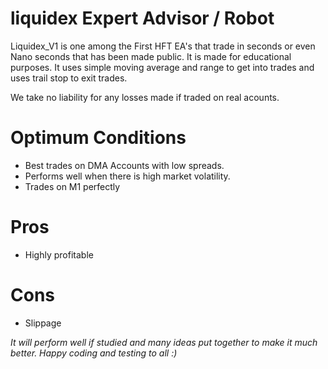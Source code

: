 # liquidex Expert Advisor / Robot
Liquidex_V1 is one among the First HFT EA's that trade in seconds or even Nano seconds that has been made public. It is made for educational purposes. It uses simple moving average and range to get into trades and uses trail stop to exit trades.

We take no liability for any losses made if traded on real acounts.


<h1>Optimum Conditions</h1>
<ul>
<li>
Best trades on DMA Accounts with low spreads.
</li>
<li>
Performs well when there is high market volatility.
</li>
<li>
Trades on M1 perfectly
</li>
</ul>

<h1>Pros</h1>

<ul>
<li>
Highly profitable
</li>
</ul>

<h1>Cons</h1>
<ul>
<li>
Slippage
</li>
</ul>

<i>
It will perform well if studied and many ideas put together to make it much better. Happy coding and testing to all :)
</i>


